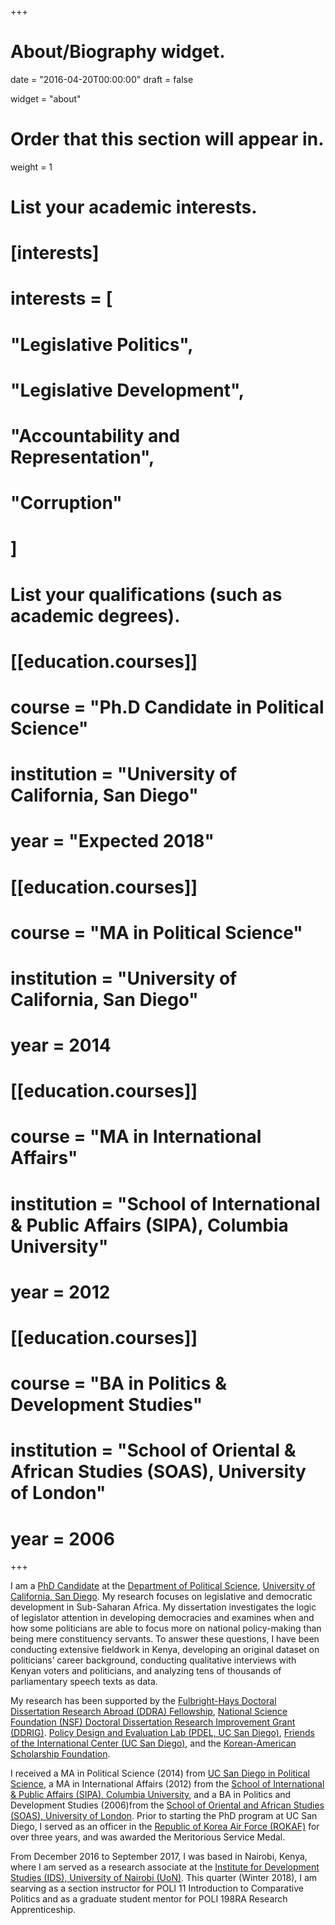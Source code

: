 +++
# About/Biography widget.

date = "2016-04-20T00:00:00"
draft = false

widget = "about"

# Order that this section will appear in.
weight = 1

# List your academic interests.
# [interests]
#   interests = [
#   "Legislative Politics",
#   "Legislative Development",
#   "Accountability and Representation",
#   "Corruption"
#   ]

# List your qualifications (such as academic degrees).
# [[education.courses]]
#   course = "Ph.D Candidate in Political Science"
#   institution = "University of California, San Diego"
#   year = "Expected 2018"
# 
# [[education.courses]]
#   course = "MA in Political Science"
#   institution = "University of California, San Diego"
#   year = 2014
# 
# [[education.courses]]
#   course = "MA in International Affairs"
#   institution = "School of International & Public Affairs (SIPA), Columbia University"
#   year = 2012
# 
# [[education.courses]]
#   course = "BA in Politics & Development Studies"
#   institution = "School of Oriental & African Studies (SOAS), University of London"
#   year = 2006
 
+++

I am a [PhD Candidate](https://polisci.ucsd.edu/grad/current-students/index.html) at the [Department of Political Science](http://polisci.ucsd.edu/), [University of California, San Diego](http://www.ucsd.edu/). My research focuses on legislative and democratic development in Sub-Saharan Africa. My dissertation investigates the logic of legislator attention in developing democracies and examines when and how some politicians are able to focus more on national policy-making than being mere constituency servants. To answer these questions, I have been conducting extensive fieldwork in Kenya, developing an original dataset on politicians’ career background, conducting qualitative interviews with Kenyan voters and politicians, and analyzing tens of thousands of parliamentary speech texts as data.

My research has been supported by the [Fulbright-Hays Doctoral Dissertation Research Abroad (DDRA) Fellowship](https://ed.gov/programs/iegpsddrap/index.html), [National Science Foundation (NSF) Doctoral Dissertation Research Improvement Grant (DDRIG)](https://www.nsf.gov/funding/pgm_summ.jsp?pims_id=505214). [Policy Design and Evaluation Lab (PDEL, UC San Diego)](http://pdel.ucsd.edu), [Friends of the International Center (UC San Diego)](http://icenter.ucsd.edu/friends/), and the [Korean-American Scholarship Foundation](http://www.kasf.org).  

I received a MA in Political Science (2014) from [UC San Diego in Political Science](http://polisci.ucsd.edu/), a MA in International Affairs (2012) from the [School of International & Public Affairs (SIPA), Columbia University](https://sipa.columbia.edu), and a BA in Politics and Development Studies (2006)from the [School of Oriental and African Studies (SOAS), University of London](https://www.soas.ac.uk). Prior to starting the PhD program at UC San Diego, I served as an officer in the [Republic of Korea Air Force (ROKAF)](http://www.airforce.mil.kr:8081/user/indexMain.action?command=&siteId=airforce-eng) for over three years, and was awarded the Meritorious Service Medal.  

From December 2016 to September 2017, I was based in Nairobi, Kenya, where I am served as a research associate at the [Institute for Development Studies (IDS), University of Nairobi (UoN)](http://ids.uonbi.ac.ke/). This quarter (Winter 2018), I am searving as a section instructor for POLI 11 Introduction to Comparative Politics and as a graduate student mentor for POLI 198RA Research Apprenticeship.



